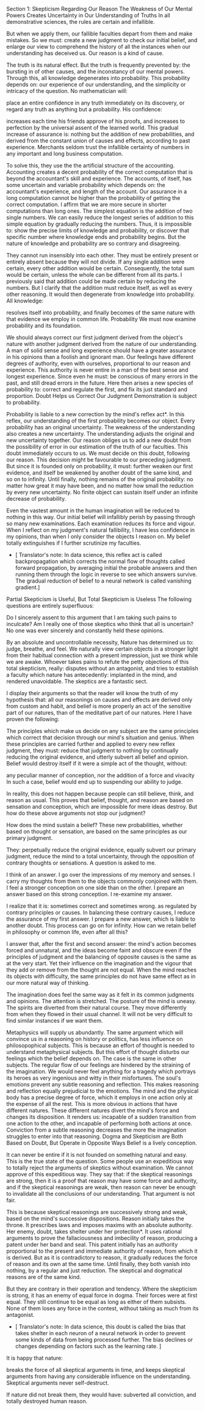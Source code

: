 Section 1: Skepticism Regarding Our Reason
The Weakness of Our Mental Powers Creates Uncertainty in Our Understanding of Truths
In all demonstrative sciences, the rules are certain and infallible.

But when we apply them, our fallible faculties depart from them and make mistakes.
So we must:
create a new judgment to check our initial belief, and
enlarge our view to comprehend the history of all the instances when our understanding has deceived us.
Our reason is a kind of cause.

The truth is its natural effect.
But the truth is frequently prevented by:
the bursting in of other causes, and
the inconstancy of our mental powers.
Through this, all knowledge degenerates into probability.
This probability depends on:
our experience of our understanding, and
the simplicity or intricacy of the question.
No mathematician will:

place an entire confidence in any truth immediately on its discovery, or
regard any truth as anything but a probability.
His confidence:

increases each time his friends approve of his proofs, and
increases to perfection by the universal assent of the learned world.
This gradual increase of assurance is:
nothing but the addition of new probabilities, and
derived from the constant union of causes and effects, according to past experience.
Merchants seldom trust the infallible certainty of numbers in any important and long business computation.

To solve this, they use the the artificial structure of the accounting.
Accounting creates a decent probability of the correct computation that is beyond the accountant's skill and experience.
The accounts, of itself, has some uncertain and variable probability which depends on:
the accountant's experience, and
length of the account.
Our assurance in a long computation cannot be higher than the probability of getting the correct computation.
I affirm that we are more secure in shorter computations than long ones.
The simplest equation is the addition of two single numbers.
We can easily reduce the longest series of addition to this simple equation by gradually reducing the numbers.
Thus, it is impossible to:
show the precise limits of knowledge and probability, or
discover that specific number where knowledge ends and probability begins.
But the nature of knowledge and probability are so contrary and disagreeing.

They cannot run insensibly into each other.
They must be entirely present or entirely absent because they will not divide.
If any single addition were certain, every other addition would be certain.
Consequently, the total sum would be certain, unless the whole can be different from all its parts.
I previously said that addition could be made certain by reducing the numbers.
But I clarify that the addition must reduce itself, as well as every other reasoning.
It would then degenerate from knowledge into probability.
All knowledge:

resolves itself into probability, and
finally becomes of the same nature with that evidence we employ in common life.
Probability
We must now examine probability and its foundation.

We should always correct our first judgment derived from the object's nature with another judgment derived from the nature of our understanding.
A man of solid sense and long experience should have a greater assurance in his opinions than a foolish and ignorant man.
Our feelings have different degrees of authority, even with ourselves, proportional to our reason and experience.
This authority is never entire in a man of the best sense and longest experience.
Since even he must:
be conscious of many errors in the past, and
still dread errors in the future.
Here then arises a new species of probability to:
correct and regulate the first, and
fix its just standard and proportion.
Doubt Helps us Correct Our Judgment
Demonstration is subject to probability.

Probability is liable to a new correction by the mind's reflex act*.
In this reflex, our understanding of the first probability becomes our object.
Every probability has an original uncertainty.
The weakness of the understanding also creates a new uncertainty.
The understanding adjusts the original and new uncertainty together.
Our reason obliges us to add a new doubt from the possibility of error in our estimation of the truth of our faculties.
This doubt immediately occurs to us.
We must decide on this doubt, following our reason.
This decision might be favourable to our preceding judgment.
But since it is founded only on probability, it must:
further weaken our first evidence, and
itself be weakened by another doubt of the same kind, and so on to infinity.
Until finally, nothing remains of the original probability:
no matter how great it may have been, and
no matter how small the reduction by every new uncertainty.
No finite object can sustain itself under an infinite decrease of probability.

Even the vastest amount in the human imagination will be reduced to nothing in this way.
Our initial belief will infallibly perish by passing through so many new examinations.
Each examination reduces its force and vigour.
When I reflect on my judgment's natural fallibility, I have less confidence in my opinions, than when I only consider the objects I reason on.
My belief totally extinguishes if I further scrutinize my faculties.
* [ Translator's note: In data science, this reflex act is called backpropagation which corrects the normal flow of thoughts called forward propagation, by averaging initial the probable answers and then running them through the logic in reverse to see which answers survive. The gradual reduction of belief to a neural network is called vanishing gradient.]

Partial Skepticism is Useful, But Total Skepticism is Useless
The following questions are entirely superfluous:

Do I sincerely assent to this argument that I am taking such pains to inculcate?
Am I really one of those skeptics who think that all is uncertain?
No one was ever sincerely and constantly held these opinions.

By an absolute and uncontrollable necessity, Nature has determined us to:
judge,
breathe, and
feel.
We naturally view certain objects in a stronger light from their habitual connection with a present impression, just we think while we are awake.
Whoever takes pains to refute the petty objections of this total skepticism, really:
disputes without an antagonist, and
tries to establish a faculty which nature has antecedently:
implanted in the mind, and
rendered unavoidable.
The skeptics are a fantastic sect.

I display their arguments so that the reader will know the truth of my hypothesis that:
all our reasonings on causes and effects are derived only from custom and habit, and
belief is more properly an act of the sensitive part of our natures, than of the meditative part of our natures.
Here I have proven the following:

The principles which make us decide on any subject are the same principles which correct that decision through our mind's situation and genius.
When these principles are carried further and applied to every new reflex judgment, they must:
reduce that judgment to nothing by continually reducing the original evidence, and
utterly subvert all belief and opinion.
Belief would destroy itself if it were a simple act of the thought, without:

any peculiar manner of conception, nor
the addition of a force and vivacity
In such a case, belief would end up to suspending our ability to judge.

In reality, this does not happen because people can still believe, think, and reason as usual.
This proves that belief, thought, and reason are based on sensation and conception, which are impossible for mere ideas destroy.
But how do these above arguments not stop our judgment?

How does the mind sustain a belief?
These new probabilities, whether based on thought or sensation, are based on the same principles as our primary judgment.

They:
perpetually reduce the original evidence,
equally subvert our primary judgment,
reduce the mind to a total uncertainty, through the opposition of contrary thoughts or sensations.
A question is asked to me.

I think of an answer.
I go over the impressions of my memory and senses.
I carry my thoughts from them to the objects commonly conjoined with them.
I feel a stronger conception on one side than on the other.
I prepare an answer based on this strong conception.
I re-examine my answer.

I realize that it is:
sometimes correct and sometimes wrong.
as regulated by contrary principles or causes.
In balancing these contrary causes, I reduce the assurance of my first answer.
I prepare a new answer, which is liable to another doubt.
This process can go on for infinity.
How can we retain belief in philosophy or common life, even after all this?

I answer that, after the first and second answer:
the mind's action becomes forced and unnatural, and
the ideas become faint and obscure even if the principles of judgment and the balancing of opposite causes is the same as at the very start.
Yet their influence on the imagination and the vigour that they add or remove from the thought are not equal.
When the mind reaches its objects with difficulty, the same principles do not have same effect as in our more natural way of thinking.

The imagination does feel the same way as it felt in its common judgments and opinions.
The attention is stretched.
The posture of the mind is uneasy.
The spirits are diverted from their natural course.
They move differently from when they flowed in their usual channel.
It will not be very difficult to find similar instances if we want them.

Metaphysics will supply us abundantly.
The same argument which will convince us in a reasoning on history or politics, has less influence on philosopophical subjects.
This is because an effort of thought is needed to understand metaphysical subjects.
But this effort of thought disturbs our feelings which the belief depends on.
The case is the same in other subjects.
The regular flow of our feelings are hindered by the straining of the imagination.
We would never feel anything for a tragedy which portrays its heroes as very ingenious and witty in their misfortunes.
The soul's emotions prevent any subtle reasoning and reflection.
This makes reasoning and reflection equally prejudicial to the emotions.
The mind and the physical body has a precise degree of force, which it employs in one action only at the expense of all the rest.
This is more obvious in actions that have different natures.
These different natures divert the mind's force and changes its disposition.
It renders us:
incapable of a sudden transition from one action to the other, and
incapable of performing both actions at once.
Conviction from a subtle reasoning decreases the more the imagination struggles to enter into that reasoning.
Dogma and Skepticism are Both Based on Doubt, But Operate in Opposite Ways
Belief is a lively conception.

It can never be entire if it is not founded on something natural and easy.
This is the true state of the question.
Some people use an expeditious way to totally reject the arguments of skeptics without examination.
We cannot approve of this expeditious way.
They say that:
if the skeptical reasonings are strong, then it is a proof that reason may have some force and authority, and
if the skeptical reasonings are weak, then reason can never be enough to invalidate all the conclusions of our understanding.
That argument is not fair.

This is because skeptical reasonings are successively strong and weak, based on the mind's successive dispositions.
Reason initially takes the throne.
It prescribes laws and imposes maxims with an absolute authority.
Her enemy, doubt, takes shelter under her protection*.
It uses rational arguments to prove the fallaciousness and imbecility of reason, producing a patent under her band and seal.
This patent initially has an authority proportional to the present and immediate authority of reason, from which it is derived.
But as it is contradictory to reason, it gradually reduces the force of reason and its own at the same time.
Until finally, they both vanish into nothing, by a regular and just reduction.
The skeptical and dogmatical reasons are of the same kind.

But they are contrary in their operation and tendency.
Where the skepticism is strong, it has an enemy of equal force in dogma.
Their forces were at first equal.
They still continue to be equal as long as either of them subsists.
None of them loses any force in the contest, without taking as much from its antagonist.
* [ Translator's note: In data science, this doubt is called the bias that takes shelter in each neuron of a neural network in order to prevent some kinds of data from being processed further. The bias declines or changes depending on factors such as the learning rate. ]

It is happy that nature:

breaks the force of all skeptical arguments in time, and
keeps skeptical arguments from having any considerable influence on the understanding.
Skeptical arguments never self-destruct.

If nature did not break them, they would have:
subverted all conviction, and
totally destroyed human reason.